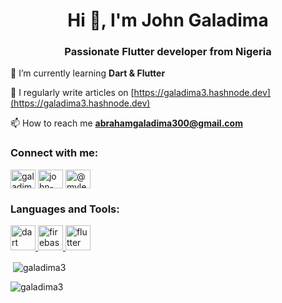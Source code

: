 <h1 align="center">Hi 👋, I'm John Galadima</h1>
<h3 align="center">Passionate Flutter developer from Nigeria</h3>

🌱 I’m currently learning **Dart & Flutter**

📝 I regularly write articles on [https://galadima3.hashnode.dev](https://galadima3.hashnode.dev)

📫 How to reach me **abrahamgaladima300@gmail.com**

<h3 align="left">Connect with me:</h3>
<p align="left">
<a href="https://twitter.com/galadima3x" target="blank"><img align="center" src="https://raw.githubusercontent.com/rahuldkjain/github-profile-readme-generator/master/src/images/icons/Social/twitter.svg" alt="galadima3x" height="30" width="40" /></a>
<a href="https://linkedin.com/in/john-abraham-galadima" target="blank"><img align="center" src="https://raw.githubusercontent.com/rahuldkjain/github-profile-readme-generator/master/src/images/icons/Social/linked-in-alt.svg" alt="john-abraham-galadima" height="30" width="40" /></a>
<a href="https://hashnode.com/@mylez" target="blank"><img align="center" src="https://raw.githubusercontent.com/rahuldkjain/github-profile-readme-generator/master/src/images/icons/Social/hashnode.svg" alt="@mylez" height="30" width="40" /></a>
</p>

<h3 align="left">Languages and Tools:</h3>
<p align="left"> <a href="https://dart.dev" target="_blank" rel="noreferrer"> <img src="https://www.vectorlogo.zone/logos/dartlang/dartlang-icon.svg" alt="dart" width="40" height="40"/> </a> <a href="https://firebase.google.com/" target="_blank" rel="noreferrer"> <img src="https://www.vectorlogo.zone/logos/firebase/firebase-icon.svg" alt="firebase" width="40" height="40"/> </a> <a href="https://flutter.dev" target="_blank" rel="noreferrer"> <img src="https://www.vectorlogo.zone/logos/flutterio/flutterio-icon.svg" alt="flutter" width="40" height="40"/> </a> </p>

<p>&nbsp;<img align="center" src="https://github-readme-stats.vercel.app/api?username=galadima3&show_icons=true&locale=en" alt="galadima3" /></p>

<p><img align="center" src="https://github-readme-streak-stats.herokuapp.com/?user=galadima3&" alt="galadima3" /></p>
